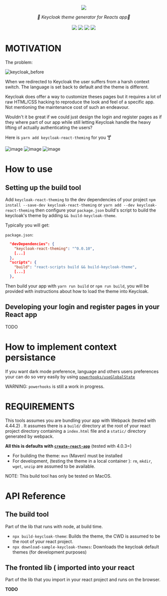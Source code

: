 <p align="center">
    <img src="https://user-images.githubusercontent.com/6702424/80216211-00ef5280-863e-11ea-81de-59f3a3d4b8e4.png">  
</p>
<p align="center">
    <i>🔏 Keycloak theme generator for Reacts app💅</i>
    <br>
    <br>
    <img src="https://github.com/garronej/keycloak-react-theming/workflows/ci/badge.svg?branch=develop">
    <img src="https://img.shields.io/bundlephobia/minzip/keycloak-react-theming">
    <img src="https://img.shields.io/npm/dw/keycloak-react-theming">
    <img src="https://img.shields.io/npm/l/keycloak-react-theming">
</p>

# MOTIVATION

The problem: 

![keycloak_before](https://user-images.githubusercontent.com/6702424/108838381-dbbbcf80-75d3-11eb-8ae8-db41563ef9db.gif)

When we redirected to Keycloak the user suffers from a harsh context switch.
The language is set back to default and the theme is different.  

Keycloak does offer a way to customize theses pages but it requires a lot of raw HTML/CSS hacking
to reproduce the look and feel of a specific app. Not mentioning the maintenance cost of such an endeavour.  

Wouldn't it be great if we could just design the login and register pages as if they where part of our app while
still letting Keycloak handle the heavy lifting of actually authenticating the users? 

Here is `yarn add keycloak-react-theming` for you 🍸

![image](https://user-images.githubusercontent.com/6702424/108833938-c9d72e00-75cd-11eb-8263-4334ca79275c.png)
![image](https://user-images.githubusercontent.com/6702424/108834054-f68b4580-75cd-11eb-9661-b1a43836c4b0.png)
![image](https://user-images.githubusercontent.com/6702424/108834220-32bea600-75ce-11eb-9e11-7661188beb7c.png)

# How to use

## Setting up the build tool

Add `keycloak-react-theming` to the dev dependencies of your project `npm install --save-dev keycloak-react-theming` or `yarn add --dev keycloak-react-theming`
then configure your `package.json` build's script to build the keycloak's theme by adding `&& build-keycloak-theme`.

Typically you will get: 

`package.json`:
```json
  "devDependencies": {
    "keycloak-react-theming": "^0.0.10",
    [...]
  },
  "scripts": {
    "build": "react-scripts build && build-keycloak-theme",
    [...]
  },
```

Then build your app with `yarn run build` or `npm run build`, you will be provided with instructions
about how to load the theme into Keycloak.

## Developing your login and register pages in your React app

TODO

# How to implement context persistance

If you want dark mode preference, language and others users preferences your can do so
very easily by using [`powerhooks/useGlobalState`](https://github.com/garronej/powerhooks)

WARNING: `powerhooks` is still a work in progress.

# REQUIREMENTS

This tools assumes you are bundling your app with Webpack (tested with 4.44.2) .
It assumes there is a `build/` directory at the root of your react project directory containing a `index.html` file
and a `static/` directory generated by webpack.

**All this is defaults with [`create-react-app`](https://create-react-app.dev)** (tested with 4.0.3=)

- For building the theme: `mvn` (Maven) must be installed
- For development, (testing the theme in a local container ): `rm`, `mkdir`, `wget`, `unzip` are assumed to be available.

NOTE: This build tool has only be tested on MacOS.

# API Reference 

## The build tool 

Part of the lib that runs with node, at build time.

- `npx build-keycloak-theme`: Builds the theme, the CWD is assumed to be the root of your react project.
- `npx download-sample-keycloak-themes`: Downloads the keycloak default themes (for development purposes)

## The fronted lib ( imported into your react 

Part of the lib that you import in your react project and runs on the browser.

**TODO**
